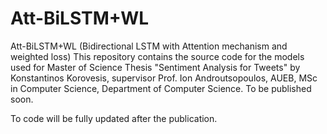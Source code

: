 # Att-BiLSTM+WL

Att-BiLSTM+WL (Bidirectional LSTM with Attention mechanism and weighted loss)
This repository contains the source code for the models used for Master of Science Thesis "Sentiment Analysis for Tweets" by Konstantinos Korovesis, supervisor Prof. Ion Androutsopoulos, AUEB, MSc in Computer Science, Department of Computer Science. To be published soon.

To code will be fully updated after the publication.

